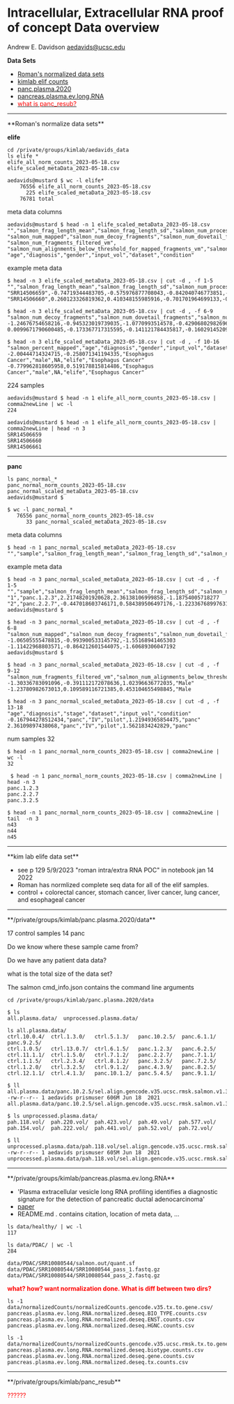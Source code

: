 # Intracellular, Extracellular RNA proof of concept Data overview
Andrew E. Davidson
aedavids@ucsc.edu


**Data Sets**
- [Roman's normalized data sets](#roman)
- [kimlab elif counts](#elife)
- [panc.plasma.2020](#panc.plasma.2020)
- [pancreas.plasma.ev.long.RNA](#pancreas.plasma.ev.long.RNA)
- [<span style="color:red"> what is panc_resub?</span>](#panc_resub)

<hr />
<a name="roman">**Roman's normalize data sets**</a>

**elife**
```
cd /private/groups/kimlab/aedavids_data
ls elife *
elife_all_norm_counts_2023-05-18.csv
elife_scaled_metaData_2023-05-18.csv

aedavids@mustard $ wc -l elife*
    76556 elife_all_norm_counts_2023-05-18.csv
      225 elife_scaled_metaData_2023-05-18.csv
    76781 total
```

meta data columns
```
aedavids@mustard $ head -n 1 elife_scaled_metaData_2023-05-18.csv 
"","salmon_frag_length_mean","salmon_frag_length_sd","salmon_num_processed",
"salmon_num_mapped","salmon_num_decoy_fragments","salmon_num_dovetail_fragments",
"salmon_num_fragments_filtered_vm",
"salmon_num_alignments_below_threshold_for_mapped_fragments_vm","salmon_percent_mapped",
"age","diagnosis","gender","input_vol","dataset","condition"
```

example meta data
```
$ head -n 3 elife_scaled_metaData_2023-05-18.csv | cut -d , -f 1-5
"","salmon_frag_length_mean","salmon_frag_length_sd","salmon_num_processed","salmon_num_mapped"
"SRR14506659",-0.74719344483705,-0.575976877708043,-0.842040746773851,-1.42249054813429
"SRR14506660",0.260123326819362,0.410348155985916,-0.701701964699133,-0.865153222330587
```

```
$ head -n 3 elife_scaled_metaData_2023-05-18.csv | cut -d , -f 6-9
"salmon_num_decoy_fragments","salmon_num_dovetail_fragments","salmon_num_fragments_filtered_vm","salmon_num_alignments_below_threshold_for_mapped_fragments_vm"
-1.24676754658216,-0.945323019739035,-1.0770993514578,-0.429068029826966
0.0099671790600485,-0.173367717315595,-0.141121784435817,-0.160291452098426
```

```
$ head -n 3 elife_scaled_metaData_2023-05-18.csv | cut -d , -f 10-16
"salmon_percent_mapped","age","diagnosis","gender","input_vol","dataset","condition"
-2.00444714324715,-0.258071341194335,"Esophagus Cancer","male",NA,"elife","Esophagus Cancer"
-0.779962818605958,0.519178815814486,"Esophagus Cancer","male",NA,"elife","Esophagus Cancer"
```

224 samples
```
aedavids@mustard $ head -n 1 elife_all_norm_counts_2023-05-18.csv | comma2newLine | wc -l
224

aedavids@mustard $ head -n 1 elife_all_norm_counts_2023-05-18.csv | comma2newLine | head -n 3
SRR14506659
SRR14506660
SRR14506661
```

<hr />

**panc**

```
ls panc_normal_*
panc_normal_norm_counts_2023-05-18.csv  panc_normal_scaled_metaData_2023-05-18.csv
aedavids@mustard $ 

$ wc -l panc_normal_*
   76556 panc_normal_norm_counts_2023-05-18.csv
      33 panc_normal_scaled_metaData_2023-05-18.csv
```

meta data columns
```
$ head -n 1 panc_normal_scaled_metaData_2023-05-18.csv 
"","sample","salmon_frag_length_mean","salmon_frag_length_sd","salmon_num_processed","salmon_num_mapped","salmon_num_decoy_fragments","salmon_num_dovetail_fragments","salmon_num_fragments_filtered_vm","salmon_num_alignments_below_threshold_for_mapped_fragments_vm","salmon_percent_mapped","gender","age","diagnosis","stage","dataset","input_vol","condition"
```

example meta data
```
$ head -n 3 panc_normal_scaled_metaData_2023-05-18.csv | cut -d , -f 1-5
"","sample","salmon_frag_length_mean","salmon_frag_length_sd","salmon_num_processed"
"1","panc.1.2.3",2.21748201920628,2.36138106999858,-1.18754005718277
"2","panc.2.2.7",-0.447018603746171,0.584389506497176,-1.22336768997631
aedavids@mustard $ 

$ head -n 3 panc_normal_scaled_metaData_2023-05-18.csv | cut -d , -f 6-8
"salmon_num_mapped","salmon_num_decoy_fragments","salmon_num_dovetail_fragments"
-1.06505555478815,-0.993900533145792,-1.55168941465303
-1.11422968803571,-0.864212601544075,-1.60689306047192
aedavids@mustard $ 

$ head -n 3 panc_normal_scaled_metaData_2023-05-18.csv | cut -d , -f 9-12
"salmon_num_fragments_filtered_vm","salmon_num_alignments_below_threshold_for_mapped_fragments_vm","salmon_percent_mapped","gender"
-1.30336783091096,-0.391112172078636,1.02396636772035,"Male"
-1.23780982673013,0.109589116721385,0.453104655498845,"Male

$ head -n 3 panc_normal_scaled_metaData_2023-05-18.csv | cut -d , -f 13-18
"age","diagnosis","stage","dataset","input_vol","condition"
-0.167944278512434,"panc","IV","pilot",1.21949365854475,"panc"
2.36109897438068,"panc","IV","pilot",1.5621834242829,"panc"
```

num samples 32
```
$ head -n 1 panc_normal_norm_counts_2023-05-18.csv | comma2newLine | wc -l
32

 $ head -n 1 panc_normal_norm_counts_2023-05-18.csv | comma2newLine | head -n 3
panc.1.2.3
panc.2.2.7
panc.3.2.5

$ head -n 1 panc_normal_norm_counts_2023-05-18.csv | comma2newLine | tail  -n 3
n43
n44
n45
```

<hr />
<a name="elife">**kim lab elife data set**</a>

- see p 129 5/9/2023 "roman intra/extra RNA POC" in notebook jan 14 2022
- Roman has normlized complete seq data for all of the elif samples.
- control + colorectal cancer, stomach cancer, liver cancer, lung cancer, and esophageal cancer

<hr />
<a name="panc.plasma.2020">**/private/groups/kimlab/panc.plasma.2020/data**</a>

17 control samples 14 panc

Do we know where these sample came from?

Do we have any patient data data?

what is the total size of the data set?

The salmon cmd_info.json contains the command line arguments
```
cd /private/groups/kimlab/panc.plasma.2020/data

$ ls
all.plasma.data/  unprocessed.plasma.data/
```

```
ls all.plasma.data/
ctrl.10.0.4/  ctrl.1.3.0/   ctrl.5.1.3/   panc.10.2.5/  panc.6.1.1/  panc.9.2.5/
ctrl.1.0.5/   ctrl.13.0.7/  ctrl.6.1.5/   panc.1.2.3/   panc.6.2.5/
ctrl.11.1.1/  ctrl.1.5.0/   ctrl.7.1.2/   panc.2.2.7/   panc.7.1.1/
ctrl.1.1.5/   ctrl.2.3.4/   ctrl.8.1.2/   panc.3.2.5/   panc.7.2.5/
ctrl.1.2.0/   ctrl.3.2.5/   ctrl.9.1.2/   panc.4.3.9/   panc.8.2.5/
ctrl.12.1.1/  ctrl.4.1.3/   panc.10.1.2/  panc.5.4.5/   panc.9.1.1/

$ ll all.plasma.data/panc.10.2.5/sel.align.gencode.v35.ucsc.rmsk.salmon.v1.3.0.sidx/quant.sf
-rw-r--r-- 1 aedavids prismuser 606M Jun 18  2021 all.plasma.data/panc.10.2.5/sel.align.gencode.v35.ucsc.rmsk.salmon.v1.3.0.sidx/quant.sf
```

```
$ ls unprocessed.plasma.data/
pah.118.vol/  pah.220.vol/  pah.423.vol/  pah.49.vol/  pah.577.vol/
pah.154.vol/  pah.222.vol/  pah.441.vol/  pah.52.vol/  pah.72.vol/

$ ll unprocessed.plasma.data/pah.118.vol/sel.align.gencode.v35.ucsc.rmsk.salmon.v1.3.0.sidx/quant.sf
-rw-r--r-- 1 aedavids prismuser 605M Jun 18  2021 unprocessed.plasma.data/pah.118.vol/sel.align.gencode.v35.ucsc.rmsk.salmon.v1.3.0.sidx/quant.sf
```

<hr/>
<a name="pancreas.plasma.ev.long.RNA">**/private/groups/kimlab/pancreas.plasma.ev.long.RNA**</a>

- 'Plasma extracellular vesicle long RNA profiling identifies a diagnostic signature for the detection of pancreatic ductal adenocarcinoma'
- [paper](https://gut.bmj.com/content/69/3/540)
- README.md . contains citation, location of meta data, ...

```
ls data/healthy/ | wc -l
117

ls data/PDAC/ | wc -l
284

data/PDAC/SRR10080544/salmon.out/quant.sf
data/PDAC/SRR10080544/SRR10080544_pass_1.fastq.gz
data/PDAC/SRR10080544/SRR10080544_pass_2.fastq.gz
```

**<span style="color:red">what? how? want normalization done. What is diff between two dirs?</span>**
```
ls -1 data/normalizedCounts/normalizedCounts.gencode.v35.tx.to.gene.csv/
pancreas.plasma.ev.long.RNA.normalized.deseq.BIO_TYPE.counts.csv
pancreas.plasma.ev.long.RNA.normalized.deseq.ENST.counts.csv
pancreas.plasma.ev.long.RNA.normalized.deseq.HGNC.counts.csv
```

```
ls -1 data/normalizedCounts/normalizedCounts.gencode.v35.ucsc.rmsk.tx.to.gene.csv/
pancreas.plasma.ev.long.RNA.normalized.deseq.biotype.counts.csv
pancreas.plasma.ev.long.RNA.normalized.deseq.gene.counts.csv
pancreas.plasma.ev.long.RNA.normalized.deseq.tx.counts.csv
```

<hr />
<a name="panc_resub">**/private/groups/kimlab/panc_resub**</a>

<span style="color:red">?????? </span>

